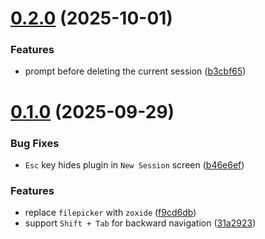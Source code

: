 # [0.2.0](https://github.com/cristiand391/zj-session/compare/0.1.0...0.2.0) (2025-10-01)


### Features

* prompt before deleting the current session ([b3cbf65](https://github.com/cristiand391/zj-session/commit/b3cbf655b9af8700c502cc4c88bab4d276726c98))



# [0.1.0](https://github.com/cristiand391/zj-session/compare/b46e6ef9ae4219d008cdd2d04da76cd527aeb10e...0.1.0) (2025-09-29)


### Bug Fixes

* `Esc` key hides plugin in `New Session` screen ([b46e6ef](https://github.com/cristiand391/zj-session/commit/b46e6ef9ae4219d008cdd2d04da76cd527aeb10e))


### Features

* replace `filepicker` with `zoxide` ([f9cd6db](https://github.com/cristiand391/zj-session/commit/f9cd6db908bbfd9b901fec6dcbc2cf8dd736e0c9))
* support `Shift + Tab` for backward navigation ([31a2923](https://github.com/cristiand391/zj-session/commit/31a2923bb37a5b7f4ce0ce0c261995c35600a53f))



